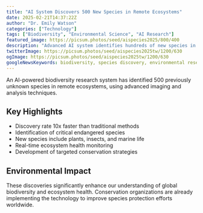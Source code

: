 ```yaml
---
title: "AI System Discovers 500 New Species in Remote Ecosystems"
date: 2025-02-21T14:37:22Z
author: "Dr. Emily Watson"
categories: ["Technology"]
tags: ["Biodiversity", "Environmental Science", "AI Research"]
featured_image: https://picsum.photos/seed/aispecies2025/800/400
description: "Advanced AI system identifies hundreds of new species in remote locations"
twitterImage: https://picsum.photos/seed/aispecies2025tw/1200/630
ogImage: https://picsum.photos/seed/aispecies2025tw/1200/630
googleNewsKeywords: biodiversity, species discovery, environmental research
---
```


An AI-powered biodiversity research system has identified 500 previously unknown species in remote ecosystems, using advanced imaging and analysis techniques.

## Key Highlights

* Discovery rate 10x faster than traditional methods
* Identification of critical endangered species
* New species include plants, insects, and marine life
* Real-time ecosystem health monitoring
* Development of targeted conservation strategies

## Environmental Impact

These discoveries significantly enhance our understanding of global biodiversity and ecosystem health. Conservation organizations are already implementing the technology to improve species protection efforts worldwide.